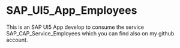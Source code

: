 # SAP_UI5_App_Employees
This is an SAP UI5 App develop to consume the service SAP_CAP_Service_Employees which you can find also on my github account.
